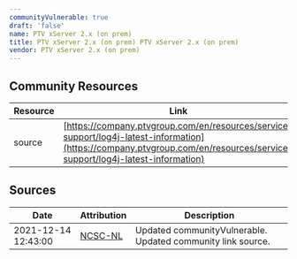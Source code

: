 ```yaml
---
communityVulnerable: true
draft: 'false'
name: PTV xServer 2.x (on prem)
title: PTV xServer 2.x (on prem) PTV xServer 2.x (on prem)
vendor: PTV xServer 2.x (on prem)
---
```



## Community Resources
| Resource | Link |
| --- | --- |
| source | [https://company.ptvgroup.com/en/resources/service-support/log4j-latest-information](https://company.ptvgroup.com/en/resources/service-support/log4j-latest-information) |


## Sources
| Date | Attribution | Description |
| --- | --- | --- |
| 2021-12-14 12:43:00 | [NCSC-NL](https://github.com/NCSC-NL/log4shell/blob/main/software/README.md) | Updated communityVulnerable. Updated community link source.  |
